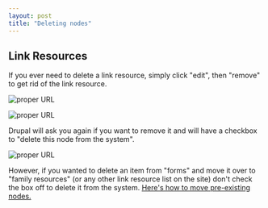 ```yaml
---
layout: post
title: "Deleting nodes"
---
```


## Link Resources

If you ever need to delete a link resource, simply click "edit", then "remove" to get rid of the link resource.

![proper URL](/schoolsites-help/images/uploading/group-edit.png)

![proper URL](/schoolsites-help/images/uploading/remove.png)

Drupal will ask you again if you want to remove it and will have a checkbox to "delete this node from the system". 

![proper URL](/schoolsites-help/images/uploading/remove-system.png)

However, if you wanted to delete an item from "forms" and move it over to "family resources" (or any other link resource list on the site) don't check the box off to delete it from the system. [Here's how to move pre-existing nodes.](/schoolsites-help/2014/07/15/moving-nodes/) 